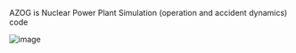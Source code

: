 
AZOG is Nuclear Power Plant Simulation (operation and accident dynamics) code 


![image](https://github.com/magnoxemo/AZOG/assets/69362074/43642023-4617-4c7e-8423-d5ff92b4a7e3)


    


